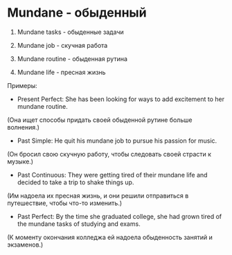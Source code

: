 # Mundane - обыденный

1. Mundane tasks - обыденные задачи

2. Mundane job - скучная работа

3. Mundane routine - обыденная рутина

4. Mundane life - пресная жизнь

Примеры:

- Present Perfect: She has been looking for ways to add excitement to her mundane routine.

(Она ищет способы придать своей обыденной рутине больше волнения.)

- Past Simple: He quit his mundane job to pursue his passion for music.

(Он бросил свою скучную работу, чтобы следовать своей страсти к музыке.)

- Past Continuous: They were getting tired of their mundane life and decided to take a trip to shake things up.

(Им надоела их пресная жизнь, и они решили отправиться в путешествие, чтобы что-то изменить.)

- Past Perfect: By the time she graduated college, she had grown tired of the mundane tasks of studying and exams.

(К моменту окончания колледжа ей надоела обыденность занятий и экзаменов.)
